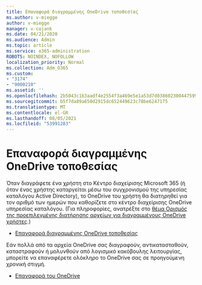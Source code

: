 ```yaml
---
title: Επαναφορά διαγραμμένης OneDrive τοποθεσίας
ms.author: v-miegge
author: v-miegge
manager: v-cojank
ms.date: 04/21/2020
ms.audience: Admin
ms.topic: article
ms.service: o365-administration
ROBOTS: NOINDEX, NOFOLLOW
localization_priority: Normal
ms.collection: Adm_O365
ms.custom:
- "3174"
- "9000210"
ms.assetid: ''
ms.openlocfilehash: 2b5043c1b3aadf4e2554f3a469e5e1a53d7d038602300447599ff1c13cf31271
ms.sourcegitcommit: b5f7da89a650d2915dc652449623c78be6247175
ms.translationtype: MT
ms.contentlocale: el-GR
ms.lasthandoff: 08/05/2021
ms.locfileid: "53991283"
---
```

# <a name="restore-a-deleted-onedrive-site"></a>Επαναφορά διαγραμμένης OneDrive τοποθεσίας

Όταν διαγράφετε ένα χρήστη στο Κέντρο διαχείρισης Microsoft 365 (ή όταν ένας χρήστης καταργείται μέσω του συγχρονισμού της υπηρεσίας καταλόγου Active Directory), το OneDrive του χρήστη θα διατηρηθεί για τον αριθμό των ημερών που καθορίζετε στο κέντρο διαχείρισης OneDrive υπηρεσίας καταλόγου. (Για πληροφορίες, ανατρέξτε στο [θέμα Ορισμός της προεπιλεγμένης διατήρησης αρχείων για διαγραμμένους OneDrive χρήστες](https://docs.microsoft.com/onedrive/set-retention).)

* [Επαναφορά διαγραμμένης OneDrive τοποθεσίας](https://docs.microsoft.com/onedrive/restore-deleted-onedrive)

Εάν πολλά από τα αρχεία OneDrive σας διαγραφούν, αντικατασταθούν, καταστραφούν ή μολυνθούν από λογισμικό κακόβουλης λειτουργίας, μπορείτε να επαναφέρετε ολόκληρο το OneDrive σας σε προηγούμενη χρονική στιγμή.

* [Επαναφορά του OneDrive](https://support.office.com/article/Restore-your-OneDrive-fa231298-759d-41cf-bcd0-25ac53eb8a15)